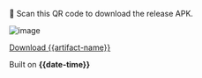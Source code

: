 :rocket: Scan this QR code to download the release APK.

![image](https://api.qrserver.com/v1/create-qr-code/?size=150x150&data={{artifact_url_encoded}})

[Download {{artifact-name}}]({{artifact_url}})

Built on **{{date-time}}**
